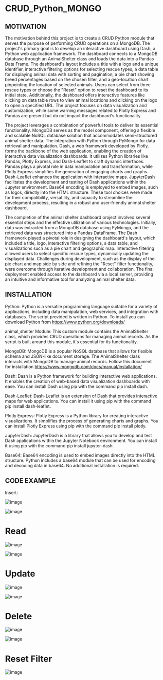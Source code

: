 # CRUD_Python_MONGO

## MOTIVATION
The motivation behind this project is to create a CRUD Python module that serves the purpose of performing CRUD operations on a MongoDB. The project's primary goal is to develop an interactive dashboard using Dash, a Python web application framework. The dashboard connects to a MongoDB database through an AnimalShelter class and loads the data into a Pandas Data Frame. The dashboard's layout includes a title with a logo and a unique identifier, interactive filtering options for selecting rescue types, a data table for displaying animal data with sorting and pagination, a pie chart showing breed percentages based on the chosen filter, and a geo-location chart pinpointing the location of selected animals. Users can select from three rescue types or choose the "Reset" option to reset the dashboard to its initial state. Additionally, the dashboard offers interactive features like clicking on data table rows to view animal locations and clicking on the logo to open a specified URL. The project focuses on data visualization and customization, while some warning messages related to Plotly Express and Pandas are present but do not impact the dashboard's functionality.

The project leverages a combination of powerful tools to deliver its essential functionality. MongoDB serves as the model component, offering a flexible and scalable NoSQL database solution that accommodates semi-structured animal shelter data. The integration with Python through PyMongo for data retrieval and manipulation. Dash, a web framework developed by Plotly, forms the backbone of the web application, enabling the creation of interactive data visualization dashboards. It utilizes Python libraries like Pandas, Plotly Express, and Dash-Leaflet to craft dynamic interfaces. Pandas plays a pivotal role in data manipulation and transformation, while Plotly Express simplifies the generation of engaging charts and graphs. Dash-Leaflet enhances the application with interactive maps. JupyterDash facilitates the development and testing of Dash applications within the Jupyter environment. Base64 encoding is employed to embed images, such as logos, directly into the HTML structure. These tool choices were made for their compatibility, versatility, and capacity to streamline the development process, resulting in a robust and user-friendly animal shelter dashboard.

The completion of the animal shelter dashboard project involved several essential steps and the effective utilization of various technologies. Initially, data was extracted from a MongoDB database using PyMongo, and the retrieved data was structured into a Pandas DataFrame. The Dash framework played a pivotal role in designing the dashboard's layout, which included a title, logo, interactive filtering options, a data table, and visualizations such as a pie chart and geographic map. Interactive filtering allowed users to select specific rescue types, dynamically updating the displayed data. Challenges during development, such as the display of the pie chart and map side by side and refining the "Reset" filter functionality, were overcome through iterative development and collaboration. The final deployment enabled access to the dashboard via a local server, providing an intuitive and informative tool for analyzing animal shelter data.

## INSTALLATION

Python: Python is a versatile programming language suitable for a variety of applications, including data manipulation, web services, and integration with databases. The script provided is written in Python.
To install you can download Python from https://www.python.org/downloads/

animal_shelter Module: This custom module contains the AnimalShelter class, which provides CRUD operations for managing animal records. As the script is built around this module, it's essential for its functionality.

MongoDB:  MongoDB is a popular NoSQL database that allows for flexible schema and JSON-like document storage. The AnimalShelter class interacts with MongoDB to manage animal records. Follow this document for installation https://www.mongodb.com/docs/manual/installation/

Dash: Dash is a Python framework for building interactive web applications. It enables the creation of web-based data visualization dashboards with ease. You can install Dash using pip with the command pip install dash.

Dash-Leaflet: Dash-Leaflet is an extension of Dash that provides interactive maps for web applications. You can install it using pip with the command pip install dash-leaflet.

Plotly Express: Plotly Express is a Python library for creating interactive visualizations. It simplifies the process of generating charts and graphs. You can install Plotly Express using pip with the command pip install plotly.

JupyterDash: JupyterDash is a library that allows you to develop and test Dash applications within the Jupyter Notebook environment. You can install it using pip with the command pip install jupyter-dash.

Base64: Base64 encoding is used to embed images directly into the HTML structure. Python includes a base64 module that can be used for encoding and decoding data in base64. No additional installation is required.

## CODE EXAMPLE

Insert:
  
![image](https://github.com/ColeBaxendale/CRUD_Python_MONGO/assets/97856451/78a5d610-3d80-4a76-ab9e-554674e32b74)

![image](https://github.com/ColeBaxendale/CRUD_Python_MONGO/assets/97856451/7b02d4a3-fe5b-42d6-a007-176167c12870)

# Read
 
 ![image](https://github.com/ColeBaxendale/CRUD_Python_MONGO/assets/97856451/5df74290-7329-44c8-8970-0a2adb9e7a36)

![image](https://github.com/ColeBaxendale/CRUD_Python_MONGO/assets/97856451/55105646-6bf5-4261-90c4-9abf061d6af6)

# Update
 
![image](https://github.com/ColeBaxendale/CRUD_Python_MONGO/assets/97856451/898fe81e-95c1-4b0e-a8ef-5c1549cfa3ef)

 ![image](https://github.com/ColeBaxendale/CRUD_Python_MONGO/assets/97856451/6652fb7e-303d-4e58-8cd7-29ace2c6ba99)


# Delete
 ![image](https://github.com/ColeBaxendale/CRUD_Python_MONGO/assets/97856451/ff491cc1-f69e-45ad-b096-92bd8885758d)

 ![image](https://github.com/ColeBaxendale/CRUD_Python_MONGO/assets/97856451/1afff672-8c65-4a15-89fc-0203a3c5daba)


# Reset Filter
 ![image](https://github.com/ColeBaxendale/CRUD_Python_MONGO/assets/97856451/852023d4-16c2-4efe-bc5d-0d5da1cc0a10)





